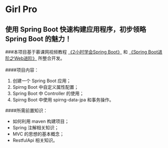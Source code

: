 # Girl Pro
## 使用 Spring Boot 快速构建应用程序，初步领略 Spring Boot 的魅力！
###本项目基于慕课网视频教程 [《2小时学会Spring Boot》](https://www.imooc.com/comment/767) 和 [《Spring Boot进阶之Web进阶》](https://www.imooc.com/learn/810) 所整合开发。
</br>
<br>
####项目内容：
1. 创建一个 Spring Boot 应用；
2. Spirng Boot 中自定义属性配置； 
3. Spring Boot 中 Controller 的使用； 
4. Spirng Boot 中使用 spirng-data-jpa 和事务操作。

####所需前置知识：
* 如何利用 maven 构建项目；
* Spring 注解相关知识；
* MVC 的思想的基本概念； 
* RestfulApi 相关知识。

